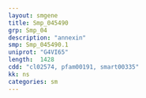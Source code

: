 ```yaml
---
layout: smgene
title: Smp_045490
grp: Smp_04
description: "annexin"
smp: Smp_045490.1
uniprot: "G4VI65"
length:  1428
cdd: "cl02574, pfam00191, smart00335"
kk: ns
categories: sm
---
```

